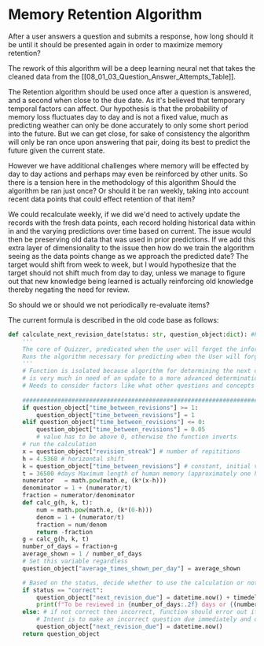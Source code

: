 # Memory Retention Algorithm
After a user answers a question and submits a response, how long should it be until it should be presented again in order to maximize memory retention?

The rework of this algorithm will be a deep learning neural net that takes the cleaned data from the [[08_01_03_Question_Answer_Attempts_Table]]. 

The Retention algorithm should be used once after a question is answered, and a second when close to the due date. As it's believed that temporary temporal factors can affect. Our hypothesis is that the probability of memory loss fluctuates day to day and is not a fixed value, much as predicting weather can only be done accurately to only some short period into the future. But we can get close, for sake of consistency the algorithm will only be ran once upon answering that pair, doing its best to predict the future given the current state.

However we have additional challenges where memory will be effected by day to day actions and perhaps may even be reinforced by other units. So there is a tension here in the methodology of this algorithm Should the algorithm be ran just once? Or should it be ran weekly, taking into account recent data points that could effect retention of that item?

We could recalculate weekly, if we did we'd need to actively update the records with the fresh data points, each record holding historical data within in and the varying predictions over time based on current. The issue would then be preserving old data that was used in prior predictions. If we add this extra layer of dimensionality to the issue then how do we train the algorithm seeing as the data points change as we approach the predicted date? The target would shift from week to week, but I would hypothesize that the target should not shift much from day to day, unless we manage to figure out that new knowledge being learned is actually reinforcing old knowledge thereby negating the need for review.

So should we or should we not periodically re-evaluate items?

The current formula is described in the old code base as follows:
```python
def calculate_next_revision_date(status: str, question_object:dict): #Private Function
    '''
    The core of Quizzer, predicated when the user will forget the information contained in the questions helps us accelerate learning to the max extent possible
    Runs the algorithm necessary for predicting when the User will forget the information and projects a date on which the user should revise next.
    '''
    # Function is isolated because algorithm for determining the next due date
    # is very much in need of an update to a more advanced determination system.
    # Needs to consider factors like what other questions and concepts the user knows and are related to question at hand
    
    ################################################################################################################3
    if question_object["time_between_revisions"] >= 1:
        question_object["time_between_revisions"] = 1
    elif question_object["time_between_revisions"] <= 0:
        question_object["time_between_revisions"] = 0.05
        # value has to be above 0, otherwise the function inverts
    # run the calculation
    x = question_object["revision_streak"] # number of repititions
    h = 4.5368 # horizontal shift
    k = question_object["time_between_revisions"] # constant, initial value of 0.37
    t = 36500 #days Maximum length of human memory (approximately one human lifespan)
    numerator   = math.pow(math.e, (k*(x-h)))
    denominator = 1 + (numerator/t)
    fraction = numerator/denominator
    def calc_g(h, k, t):
        num = math.pow(math.e, (k*(0-h)))
        denom = 1 + (numerator/t)
        fraction = num/denom
        return -fraction
    g = calc_g(h, k, t)
    number_of_days = fraction+g
    average_shown = 1 / number_of_days
    # Set this variable regardless
    question_object["average_times_shown_per_day"] = average_shown

    # Based on the status, decide whether to use the calculation or not
    if status == "correct":
        question_object["next_revision_due"] = datetime.now() + timedelta(days=number_of_days)
        print(f"To be reviewed in {number_of_days:.2f} days or {(number_of_days*24):.2f} hours")
    else: # if not correct then incorrect, function should error out if status is not fed into properly:
        # Intent is to make an incorrect question due immediately and of top priority
        question_object["next_revision_due"] = datetime.now()    
    return question_object
```